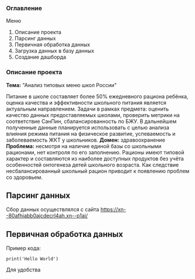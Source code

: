 ### Оглавление

Меню
1. Описание проекта
2. Парсинг данных
3. Первичная обработка данных
4. Загрузка данных в базу данных
5. Создание дашборда

### Описание проекта
**Тема:** "Анализ типовых меню школ России"
 
 Питание в школе составляет более 50% ежедневного рациона ребёнка, оценка качества и эффективности школьного питания является актуальным направлением. Задачи в рамках предмета: оценить качество данных предоставляемых школами, проверить метрики на  соответствие СанПин, сбалансированность по БЖУ. В дальнейшем полученные данные планируется использовать с целью анализа влияния режима питания на физическое развитие, успеваемость и заболеваемость ЖКТ у школьников.
**Домен:** здравоохранение
**Проблема:** несмотря на наличие единой базы со школьными рационами, нет контроля по его заполнению. Рационы имеют типовой характер и составляются из наиболее доступных продуктов без учёта особенностей онтогенеза детей школьного возраста. Как следствие несбалансированный школьный рацион приводит к появлению проблем со здоровьем. 

## Парсинг данных
Сбор данных осуществлялся с сайта https://xn--80afhjabb0ajcdecrl4ah.xn--p1ai/



## Первичная обработка данных



Пример кода:
```
print('Hello World')
```
Для удобства 
